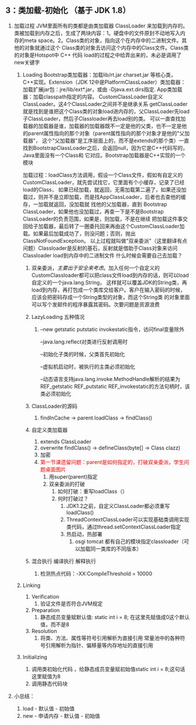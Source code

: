 ## 3：类加载-初始化 （基于 JDK 1.8）

1. 加载过程
   JVM里面所有的类都是由类加载器 ClassLoader 来加载到内存的。
   类被加载到内存之后，生成了两块内容：1。硬盘中的文件原封不动地写入内存的meta space。2。Class类的对象，指向这个在内存中的二进制文件。其他的对象就通过这个
   Class类的对象去访问这个内存中的Class文件。Class类的对象是Hotspot中 C++ 代码 load的过程之中给弄出来的，未必是调用了new关键字
   1. Loading
      Bootstrap类加载器：加载lib/rt.jar charset.jar 等核心类，C++实现。Extension（JDK 12中是PlatformClassLoader）类加载器：加载扩展jar包：jre/lib/ext*.jar，或由 
      -Djava.ext.dirs指定. App类加载器：加载classpath指定的内容。 CustomClassLoader自定义ClassLoader。这4个ClassLoader之间并不是继承关系
      getClassLoader就是找到是谁把这个Class类的对象load进内存的，父ClassLoader先load子ClassLoader，然后子Classloader再去load别的类。
      可以一直查找加载器的加载器是谁，加载器的加载器既不一定是他的父类，也不一定是他的parent属性指向的那个对象（parent属性指向的那个对象才是他的"父加载器"，
      这个"父加载器"是工序层面上的，而不是extends的那个类）一直找到BootstrapClassLoader之后，会返回null，因为它是C++代码写的，Java里面没有一个Class和
      它对应。Bootstrap加载器是C++实现的一个模块  
      
      加载过程：loadClass方法调用，假设一个Class文件，假如有自定义的CustomClassLoader，就先尝试找它，它里面有个小缓存，记录了已经load的Class，
      如果已经加载，就返回，无需加载第二遍了，如果还没加载过，则并不是立即加载，而是找AppClassLoader，后者也去查他的缓存，一加载就返回，没加载就
      找他的父加载器，直到 Bootstrap ClassLoader，如果他也没加载过，再查一下是不是Bootstrap ClassLoader的负责范围，如果是，则加载，不是在继续
      把加载这件事交回给子加载器，最后转了一圈委托回来再由这个CustomClassLoader加载。如果最后加载成功了，则没问题；否则，抛出ClassNotFoundException。
      以上过程就叫做"双亲委派"（这里翻译有点问题）Classloader是反射的基石，反射就是借助于Class对象来访问Classloader load到内存中的二进制文件 什么时候会需要自己去加载？
      
      1. 双亲委派，*主要出于安全来考虑*。加入任何一个自定义的CustomClassloader都可以把class文件load到内存的话，则可以load 自定义的一个java.lang.String，
        这样就可以覆盖JDK的String类，再load到内存，再打包成一个类库交给客户。客户在输入密码的时候，应该会把密码存成一个String类型的对象，而这个String类
        的对象里面可以写个发邮件的程序暴露其密码。次要问题是资源浪费
      
      2. LazyLoading 五种情况
      
         1. –new getstatic putstatic invokestatic指令，访问final变量除外
      
            –java.lang.reflect对类进行反射调用时
      
            –初始化子类的时候，父类首先初始化
      
            –虚拟机启动时，被执行的主类必须初始化
      
            –动态语言支持java.lang.invoke.MethodHandle解析的结果为REF_getstatic REF_putstatic REF_invokestatic的方法句柄时，该类必须初始化
      
      3. ClassLoader的源码
      
         1. findInCache -> parent.loadClass -> findClass()
      
      4. 自定义类加载器
      
         1. extends ClassLoader
         2. overwrite findClass() -> defineClass(byte[] -> Class clazz)
         3. 加密
         4. <font color=red>第一节课遗留问题：parent是如何指定的，打破双亲委派，学生问题桌面图片</font>
            1. 用super(parent)指定
            2. 双亲委派的打破
               1. 如何打破：重写loadClass（）
               2. 何时打破过？
                  1. JDK1.2之前，自定义ClassLoader都必须重写loadClass()
                  2. ThreadContextClassLoader可以实现基础类调用实现类代码，通过thread.setContextClassLoader指定
                  3. 热启动，热部署
                     1. osgi tomcat 都有自己的模块指定classloader（可以加载同一类库的不同版本）
      
      5. 混合执行 编译执行 解释执行
      
         1. 检测热点代码：-XX:CompileThreshold = 10000
      
   2. Linking 
      1. Verification
         1. 验证文件是否符合JVM规定
      2. Preparation
         1. 静态成员变量赋默认值: static int i = 8; 在这里先赋值成0这个默认值，而不是8
      3. Resolution
         1. 将类、方法、属性等符号引用解析为直接引用
            常量池中的各种符号引用解析为指针、偏移量等内存地址的直接引用
      
   3. Initializing
   
      1. 调用类初始化代码 <clinit>，给静态成员变量赋初始值static int i = 8;这句话这里赋值为8
      2. 调用静态代码块
   
2. 小总结：

   1. load - 默认值 - 初始值
   2. new - 申请内存 - 默认值 - 初始值